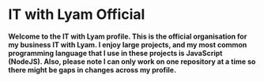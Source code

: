 # IT with Lyam Official
**Welcome to the IT with Lyam profile. This is the official organisation for my business IT with Lyam. I enjoy large projects, and my most common programming language that I use in these projects is JavaScript (NodeJS). Also, please note I can only work on one repository at a time so there might be gaps in changes across my profile.**


